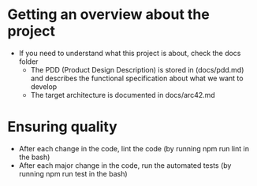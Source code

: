 # Getting an overview about the project

- If you need to understand what this project is about, check the docs folder
  - The PDD (Product Design Description) is stored in (docs/pdd.md) and describes the functional specification about what we want to develop
  - The target architecture is documented in docs/arc42.md

# Ensuring quality

- After each change in the code, lint the code (by running npm run lint in the bash)
- After each major change in the code, run the automated tests (by running npm run test in the bash)